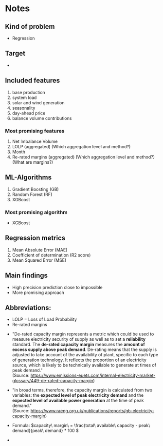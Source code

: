 # Notes


## Kind of problem
* Regression

## Target
*


## Included features
1) base production
2) system load
3) solar and wind generation
4) seasonality
5) day-ahead price
6) balance volume contributions

### Most promising features
1) Net Imbalance Volume
2) LOLP (aggregated) (Which aggregation level and method?)
3) Month
4) Re-rated margins (aggregated) (Which aggregation level and method?) (What are margins?)

## ML-Algorithms
1) Gradient Boosting (GB)
2) Random Forest (RF) 
3) XGBoost

### Most promising algorithm
* XGBoost

## Regression metrics
1) Mean Absolute Error (MAE)
2) Coefficient of determination (R2 score) 
3) Mean Squared Error (MSE)

## Main findings
* High precision prediction close to impossible
* More promising approach

## Abbreviations:
* LOLP = Loss of Load Probability
* Re-rated margins
- "De-rated capacity margin represents a metric which could be used to measure electricity security of supply as well as to set a **reliability** standard. The **de-rated capacity margin** measures the **amount of excess supply above peak demand**. De-rating means that the supply is adjusted to take account of the availability of plant, specific to each type of generation technology. It reflects the proportion of an electricity source, which is likely to be technically available to generate at times of peak demand." \
(Source: https://www.emissions-euets.com/internal-electricity-market-glossary/449-de-rated-capacity-margin)
-  "In broad terms, therefore, the capacity margin is calculated from two variables: the 
**expected level of peak electricity demand** and the **expected level of available power generation** at the time of peak demand." \
(Source: https://www.raeng.org.uk/publications/reports/gb-electricity-capacity-margin)
- Formula:
$capacity\ margin\ =  \frac{total\ available\ capacity - peak\ demand}{peak\ demand} * 100
$                                  

- 

